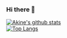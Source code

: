 ### Hi there 👋
[![Akine's github stats](https://github-readme-stats.vercel.app/api?username=akine)](https://github.com/akine/github-readme-stats)
<br />
[![Top Langs](https://github-readme-stats.vercel.app/api/top-langs/?username=akine&layout=compact)](https://github.com/akine/github-readme-stats)
<!--
**akine/akine** is a ✨ _special_ ✨ repository because its `README.md` (this file) appears on your GitHub profile.

Here are some ideas to get you started:

- 🔭 I’m currently working on ...
- 🌱 I’m currently learning ...
- 👯 I’m looking to collaborate on ...
- 🤔 I’m looking for help with ...
- 💬 Ask me about ...
- 📫 How to reach me: ...
- 😄 Pronouns: ...
- ⚡ Fun fact: ...
-->

